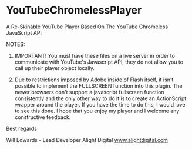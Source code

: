 YouTubeChromelessPlayer
=======================

A Re-Skinable YouTube Player Based On The YouTube Chromeless JavaScript API

NOTES:


1. IMPORTANT! You must have these files on a live server in order to communicate with YouTube's Javascript API, they do not allow you to call up their player object locally.

2. Due to restrictions imposed by Adobe inside of Flash itself, it isn't possible to implement the FULLSCREEN function into this plugin. The newer browsers don't support a javascript fullscreen function consistently and the only other way to do it is to create an ActionScript wrapper around the player. If you have the time to do this, I would love to see this done. I hope that you enjoy my player and I welcome any constructive feedback.

Best regards

Will Edwards - Lead Developer Alight Digital www.alightdigital.com
